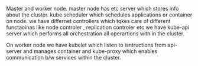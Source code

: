Master and worker node.
master node has etc server which stores info about the cluster. 
kube scheduler which schedules applications or container on node.
we have differnet controllers which tqkes care of different functaoinas like node controler , replication controler etc
we have kube-api server which performs all orchestration all operartions with in the cluster.

On worker node we have kubelet which listen to isntructions from api-server and manages container 
and kube-proxy which enables communication b/w services within the cluster.